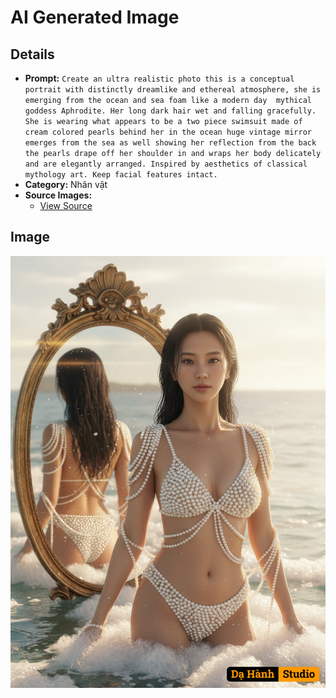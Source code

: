 # AI Generated Image

## Details
- **Prompt:** `Create an ultra realistic photo this is a conceptual portrait with distinctly dreamlike and ethereal atmosphere, she is emerging from the ocean and sea foam like a modern day  mythical goddess Aphrodite. Her long dark hair wet and falling gracefully. She is wearing what appears to be a two piece swimsuit made of cream colored pearls behind her in the ocean huge vintage mirror emerges from the sea as well showing her reflection from the back the pearls drape off her shoulder in and wraps her body delicately and are elegantly arranged. Inspired by aesthetics of classical mythology art. Keep facial features intact.`
- **Category:** Nhân vật
- **Source Images:**
  - [View Source](https://raw.githubusercontent.com/lenzcomvth/Somethings/main/Models/Female/Female3.jpg)

## Image
![AI Generated Image](./image-2025-10-15T10-11-02-591Z-wnw4w.png)